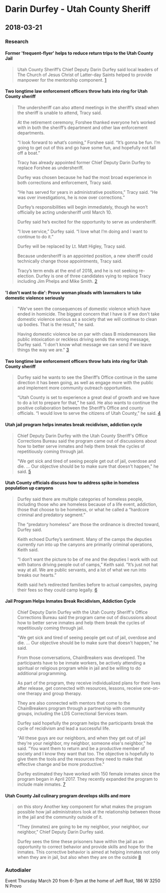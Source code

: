 # Darin Durfey - Utah County Sheriff

## 2018-03-21
### Research


#### Former 'frequent-flyer' helps to reduce return trips to the Utah County Jail
>Utah County Sheriff’s Chief Deputy Darin Durfey said local leaders of The Church of Jesus Christ of Latter-day Saints helped to provide manpower for the mentorship component. [1]

#### Two longtime law enforcement officers throw hats into ring for Utah County sheriff
>The undersheriff can also attend meetings in the sheriff’s stead when the sheriff is unable to attend, Tracy said.
>
>At the retirement ceremony, Forshee thanked everyone he’s worked with in both the sheriff’s department and other law enforcement departments.
>
>“I look forward to what’s coming,” Forshee said. “It’s gonna be fun. I’m going to get out of this and go have some fun, and hopefully not fall off a boat.”
>
>Tracy has already appointed former Chief Deputy Darin Durfey to replace Forshee as undersheriff.
>
>Durfey was chosen because he had the most broad experience in both corrections and enforcement, Tracy said.
>
>“He has served for years in administrative positions,” Tracy said. “He was over investigations, he is now over corrections.”
>
>Durfey’s responsibilities will begin immediately, though he won’t officially be acting undersheriff until March 10.
>
>Durfey said he’s excited for the opportunity to serve as undersheriff.
>
>“I love service,” Durfey said. “I love what I’m doing and I want to continue to do it.”
>
>Durfey will be replaced by Lt. Matt Higley, Tracy said.
>
>Because undersheriff is an appointed position, a new sheriff could technically change those appointments, Tracy said.
>
>Tracy’s term ends at the end of 2018, and he is not seeking re-election. Durfey is one of three candidates vying to replace Tracy including Jim Phelps and Mike Smith. [2]

#### 'I don't want to die': Provo woman pleads with lawmakers to take domestic violence seriously
>"We've seen the consequences of domestic violence which have ended in homicide. The biggest concern that I have is if we don't take domestic violence serious as a society that we will continue to clean up bodies. That is the result," he said.
>
>Having domestic violence be on par with class B misdemeanors like public intoxication or reckless driving sends the wrong message, Durfey said. "I don't know what message we can send if we leave things the way we are." [3]

#### Two longtime law enforcement officers throw hats into ring for Utah County sheriff
>Durfey said he wants to see the Sheriff’s Office continue in the same direction it has been going, as well as engage more with the public and implement more community outreach opportunities.
>
>“Utah County is set to experience a great deal of growth and we have to do a lot to prepare for that,” he said. He also wants to continue the positive collaboration between the Sheriff’s Office and county officials. “I would love to serve the citizens of Utah County,” he said. [4]

#### Utah jail program helps inmates break recidivism, addiction cycle
>Chief Deputy Darin Durfey with the Utah County Sheriff's Office Corrections Bureau said the program came out of discussions about how to better serve inmates and help them break the cycles of repetitiously coming through jail.
>
>"We get sick and tired of seeing people get out of jail, overdose and die. ... Our objective should be to make sure that doesn't happen," he said. [5]

#### Utah County officials discuss how to address spike in homeless population up canyons
>Durfey said there are multiple categories of homeless people, including those who are homeless because of a life event, addiction, those that choose to be homeless, or what he called a “hardcore criminal and predatory segment.”
>
>The “predatory homeless” are those the ordinance is directed toward, Durfey said.
>
>Keith echoed Durfey’s sentiment. Many of the camps the deputies currently run into up the canyons are primarily criminal operations, Keith said.
>
>“I don’t want the picture to be of me and the deputies I work with out with batons driving people out of camps,” Keith said. “It’s just not hat way at all. We are public servants, and a lot of what we run into breaks our hearts.”
>
>Keith said he’s redirected families before to actual campsites, paying their fees so they could camp legally. [6]


#### Jail Program Helps Inmates Break Recidivism, Addiction Cycle
>Chief Deputy Darin Durfey with the Utah County Sheriff's Office Corrections Bureau said the program came out of discussions about how to better serve inmates and help them break the cycles of repetitiously coming through jail.
>
>"We get sick and tired of seeing people get out of jail, overdose and die. ... Our objective should be to make sure that doesn't happen," he said.
>
>From those conversations, ChainBreakers was developed. The participants have to be inmate workers, be actively attending a spiritual or religious program while in jail and be willing to do additional programming.
>
>As part of the program, they receive individualized plans for their lives after release, get connected with resources, lessons, receive one-on-one therapy and group therapy.
>
>They are also connected with mentors that come to the ChainBreakers program through a partnership with community groups, including the LDS Correctional Services team.
>
>Durfey said hopefully the program helps the participants break the cycle of recidivism and lead a successful life.
>
>"All these guys are our neighbors, and when they get out of jail they're your neighbor, my neighbor, someone else's neighbor," he said. "You want them to return and be a productive member of society and I know they want that too. The objective is hopefully to give them the tools and the resources they need to make that effective change and be more productive."
>
>Durfey estimated they have worked with 150 female inmates since the program began in April 2017. They recently expanded the program to include male inmates. [7]

#### Utah County Jail culinary program develops skills and more
>on this story
Another key component for what makes the program possible how jail administrators look at the relationship between those in the jail and the community outside of it.
>
>"They (inmates) are going to be my neighbor, your neighbor, our neighbor," Chief Deputy Darin Durfey said.
>
>Durfey sees the time these prisoners have within the jail as an opportunity to correct behavior and provide skills and hope for the inmates. This corrective behavior is aimed at helping inmates not only when they are in jail, but also when they are on the outside [8]

[1]: https://www.ksl.com/?sid=46276133
[2]: https://www.heraldextra.com/news/local/crime-and-courts/longtime-utah-county-undersheriff-retires-chief-deputy-promoted-to-fill/article_12b14221-2e27-5511-a3d4-a634bcd55227.html
[3]: https://www.deseretnews.com/article/900011226/i-dont-want-to-die-provo-woman-pleads-with-lawmakers-to-take-domestic-violence-seriously.html
[4]: https://www.heraldextra.com/news/local/crime-and-courts/two-longtime-law-enforcement-officers-throw-hats-into-ring-for/article_4993151f-229c-57ff-bfc2-b044b2d23084.html
[5]: https://www.sltrib.com/news/2018/02/04/utah-jail-program-helps-inmates-break-recidivism-addiction-cycle/
[6]: https://www.heraldextra.com/utah-county-officials-discuss-how-to-address-spike-in-homeless/article_337d217a-85e3-595a-b7b1-36d754539f61.html
[7]: https://www.usnews.com/news/best-states/utah/articles/2018-02-02/jail-program-helps-inmates-break-recidivism-addiction-cycle
[8]: https://www.deseretnews.com/article/900010730/utah-county-jail-culinary-program-develops-skills-and-more.html
### Autodialer
Event Thursday March 20 from 6-7pm at the home of Jeff Rust, 186 W 3250 N Provo
